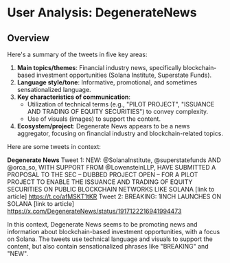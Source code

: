 # User Analysis: DegenerateNews

## Overview

Here's a summary of the tweets in five key areas:

1. **Main topics/themes**: Financial industry news, specifically blockchain-based investment opportunities (Solana Institute, Superstate Funds).
2. **Language style/tone**: Informative, promotional, and sometimes sensationalized language.
3. **Key characteristics of communication**:
	* Utilization of technical terms (e.g., "PILOT PROJECT", "ISSUANCE AND TRADING OF EQUITY SECURITIES") to convey complexity.
	* Use of visuals (images) to support the content.
4. **Ecosystem/project**: Degenerate News appears to be a news aggregator, focusing on financial industry and blockchain-related topics.

Here are some tweets in context:

**Degenerate News**
Tweet 1:
NEW: @SolanaInstitute, @superstatefunds AND @orca_so, WITH SUPPORT FROM @LowensteinLLP, HAVE SUBMITTED A PROPOSAL TO THE SEC – DUBBED PROJECT OPEN – FOR A PILOT PROJECT TO ENABLE THE ISSUANCE AND TRADING OF EQUITY SECURITIES ON PUBLIC BLOCKCHAIN NETWORKS LIKE SOLANA [link to article] https://t.co/afMSKT1tKR
Tweet 2:
BREAKING: 1INCH LAUNCHES ON SOLANA [link to article] https://x.com/DegenerateNews/status/1917122216941994473

In this context, Degenerate News seems to be promoting news and information about blockchain-based investment opportunities, with a focus on Solana. The tweets use technical language and visuals to support the content, but also contain sensationalized phrases like "BREAKING" and "NEW".